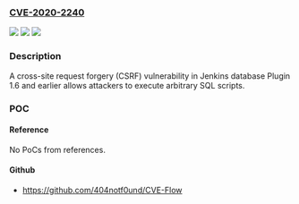 ### [CVE-2020-2240](https://cve.mitre.org/cgi-bin/cvename.cgi?name=CVE-2020-2240)
![](https://img.shields.io/static/v1?label=Product&message=Jenkins%20database%20Plugin&color=blue)
![](https://img.shields.io/static/v1?label=Version&message=%3C%3D%201.6%20&color=brighgreen)
![](https://img.shields.io/static/v1?label=Vulnerability&message=CWE-352%3A%20Cross-Site%20Request%20Forgery%20(CSRF)&color=brighgreen)

### Description

A cross-site request forgery (CSRF) vulnerability in Jenkins database Plugin 1.6 and earlier allows attackers to execute arbitrary SQL scripts.

### POC

#### Reference
No PoCs from references.

#### Github
- https://github.com/404notf0und/CVE-Flow

